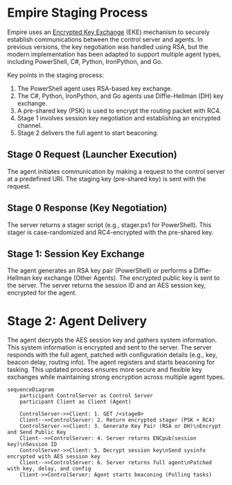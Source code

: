 # Empire Staging Process

Empire uses an [Encrypted Key Exchange](https://en.wikipedia.org/wiki/Encrypted_key_exchange) \(EKE\) mechanism to securely establish communications between the control server and agents. In previous versions, the key negotiation was handled using RSA, but the modern implementation has been adapted to support multiple agent types, including PowerShell, C#, Python, IronPython, and Go.

Key points in the staging process:
1. The PowerShell agent uses RSA-based key exchange.
2. The C#, Python, IronPython, and Go agents use Diffie-Hellman (DH) key exchange.
3. A pre-shared key (PSK) is used to encrypt the routing packet with RC4. 
4. Stage 1 involves session key negotiation and establishing an encrypted channel. 
5. Stage 2 delivers the full agent to start beaconing. 

## Stage 0 Request (Launcher Execution)
The agent initiates communication by making a request to the control server at a predefined URI. The staging key (pre-shared key) is sent with the request.

## Stage 0 Response (Key Negotiation)
The server returns a stager script (e.g., stager.ps1 for PowerShell). This stager is case-randomized and RC4-encrypted with the pre-shared key.

## Stage 1: Session Key Exchange
The agent generates an RSA key pair (PowerShell) or performs a Diffie-Hellman key exchange (Other Agents).  The encrypted public key is sent to the server.  The server returns the session ID and an AES session key, encrypted for the agent.

# Stage 2: Agent Delivery
The agent decrypts the AES session key and gathers system information. This system information is encrypted and sent to the server. The server responds with the full agent, patched with configuration details (e.g., key, beacon delay, routing info). The agent registers and starts beaconing for tasking. This updated process ensures more secure and flexible key exchanges while maintaining strong encryption across multiple agent types.

```mermaid
sequenceDiagram
    participant ControlServer as Control Server
    participant Client as Client (Agent)
    
    ControlServer->>Client: 1. GET /<stage0>
    Client-->>ControlServer: 2. Return encrypted stager (PSK + RC4)
    ControlServer->>Client: 3. Generate Key Pair (RSA or DH)\nEncrypt and Send Public Key
    Client-->>ControlServer: 4. Server returns ENCpub(session key)\nSession ID
    ControlServer->>Client: 5. Decrypt session key\nSend sysinfo encrypted with AES session key
    Client-->>ControlServer: 6. Server returns full agent\nPatched with key, delay, and config
    Client->>ControlServer: Agent starts beaconing (Polling tasks)
```